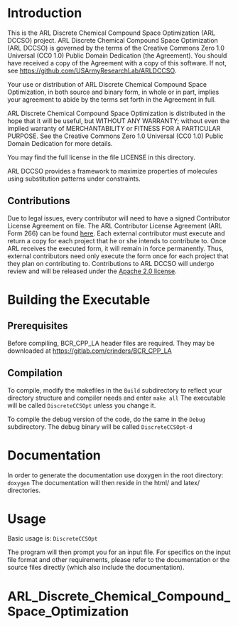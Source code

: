 # Introduction
This is the ARL Discrete Chemical Compound Space Optimization (ARL DCCSO) project.
ARL Discrete Chemical Compound Space Optimization (ARL DCCSO) is governed by the terms of the  Creative Commons Zero 1.0 Universal (CC0 1.0) Public Domain Dedication (the Agreement). You should have received a copy of the Agreement with a copy of this software. If not, see https://github.com/USArmyResearchLab/ARLDCCSO.

Your use or distribution of ARL Discrete Chemical Compound Space Optimization, in both source and binary form, in whole or in part, implies your agreement to abide by the terms set forth in the Agreement in full.

ARL Discrete Chemical Compound Space Optimization is distributed in the hope that it will be useful, but WITHOUT ANY WARRANTY; without even the implied warranty of MERCHANTABILITY or FITNESS FOR A PARTICULAR PURPOSE. See the  Creative Commons Zero 1.0 Universal (CC0 1.0) Public Domain Dedication for more details.

You may find the full license in the file LICENSE in this directory.

ARL DCCSO provides a framework to maximize properties of molecules using substitution patterns under constraints.

## Contributions

Due to legal issues, every contributor will need to have a signed Contributor License Agreement on file.
The ARL Contributor License Agreement (ARL Form 266) can be found [here](https://github.com/USArmyResearchLab/ARL-Open-Source-Guidance-and-Instructions/blob/develop/ARL%20Form%20-%20266.pdf). 
Each external contributor must execute and return a copy for each project that he or she intends to contribute to. 
Once ARL receives the executed form, it will remain in force permanently. 
Thus, external contributors need only execute the form once for each project that they plan on contributing to.
Contributions to ARL DCCSO will undergo review and will be released under the [Apache 2.0 license](http://apache.org/licenses/LICENSE-2.0).

# Building the Executable
## Prerequisites

Before compiling, BCR_CPP_LA header files are required. They may be downloaded at https://gitlab.com/crinders/BCR_CPP_LA

## Compilation

To compile, modify the makefiles in the `Build` subdirectory to reflect your directory structure and compiler needs and enter
`
make all
`
The executable will be called `DiscreteCCSOpt` unless you change it.

To compile the debug version of the code, do the same in the `Debug` subdirectory.
The debug binary will be called `DiscreteCCSOpt-d`

# Documentation
In order to generate the documentation use doxygen in the root directory:
`doxygen`
The documentation will then reside in the html/ and latex/ directories.


# Usage

Basic usage is:
`DiscreteCCSOpt`

The program will then prompt you for an input file. For specifics on the
input file format and other requirements, please refer to the documentation or 
the source files directly (which also include the documentation).
# ARL_Discrete_Chemical_Compound_Space_Optimization
